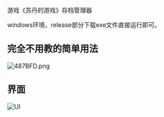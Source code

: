 游戏《苏丹的游戏》存档管理器

windows环境，release部分下载exe文件直接运行即可。

## 完全不用教的简单用法
![487BFD.png](https://7s-1304005994.cos.ap-singapore.myqcloud.com/487BFD.png)

## 界面
![UI](https://7s-1304005994.cos.ap-singapore.myqcloud.com/42c50be9-74c8-4c54-ad51-36d704714f67.png)
